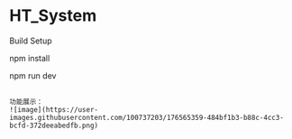 # HT_System


Build Setup

npm install

npm run dev
```

功能展示：
![image](https://user-images.githubusercontent.com/100737203/176565359-484bf1b3-b88c-4cc3-bcfd-372deeabedfb.png)

